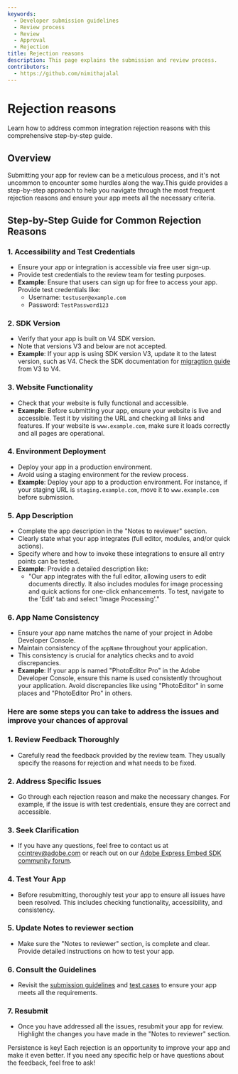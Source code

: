 ```yaml
---
keywords:
  - Developer submission guidelines
  - Review process
  - Review
  - Approval
  - Rejection
title: Rejection reasons
description: This page explains the submission and review process.
contributors:
  - https://github.com/nimithajalal
---
```


# Rejection reasons

Learn how to address common integration rejection reasons with this comprehensive step-by-step guide.

## Overview

Submitting your app for review can be a meticulous process, and it's not uncommon to encounter some hurdles along the way.This guide provides a step-by-step approach to help you navigate through the most frequent rejection reasons and ensure your app meets all the necessary criteria.

## Step-by-Step Guide for Common Rejection Reasons

### 1. Accessibility and Test Credentials

- Ensure your app or integration is accessible via free user sign-up.
- Provide test credentials to the review team for testing purposes.
- **Example**: Ensure that users can sign up for free to access your app. Provide test credentials like:
  - Username: `testuser@example.com`
  - Password: `TestPassword123`

### 2. SDK Version

- Verify that your app is built on V4 SDK version.
- Note that versions V3 and below are not accepted.
- **Example**: If your app is using SDK version V3, update it to the latest version, such as V4. Check the SDK documentation for [migragtion guide](../concepts/migration_v3_v4.md) from V3 to V4.

### 3. Website Functionality

- Check that your website is fully functional and accessible.
- **Example**: Before submitting your app, ensure your website is live and accessible. Test it by visiting the URL and checking all links and features. If your website is `www.example.com`, make sure it loads correctly and all pages are operational.

### 4. Environment Deployment

- Deploy your app in a production environment.
- Avoid using a staging environment for the review process.
- **Example**: Deploy your app to a production environment. For instance, if your staging URL is `staging.example.com`, move it to `www.example.com` before submission.

### 5. App Description

- Complete the app description in the "Notes to reviewer" section.
- Clearly state what your app integrates (full editor, modules, and/or quick actions).
- Specify where and how to invoke these integrations to ensure all entry points can be tested.
- **Example**: Provide a detailed description like:
  - "Our app integrates with the full editor, allowing users to edit documents directly. It also includes modules for image processing and quick actions for one-click enhancements. To test, navigate to the 'Edit' tab and select 'Image Processing'."

### 6. App Name Consistency

- Ensure your app name matches the name of your project in Adobe Developer Console.
- Maintain consistency of the `appName` throughout your application.
- This consistency is crucial for analytics checks and to avoid discrepancies.
- **Example**: If your app is named "PhotoEditor Pro" in the Adobe Developer Console, ensure this name is used consistently throughout your application. Avoid discrepancies like using "PhotoEditor" in some places and "PhotoEditor Pro" in others.

### Here are some steps you can take to address the issues and improve your chances of approval

### 1. Review Feedback Thoroughly

- Carefully read the feedback provided by the review team. They usually specify the reasons for rejection and what needs to be fixed.

### 2. Address Specific Issues

- Go through each rejection reason and make the necessary changes. For example, if the issue is with test credentials, ensure they are correct and accessible.

### 3. Seek Clarification

- If you have any questions, feel free to contact us at [ccintrev@adobe.com](mailto:ccintrev@adobe.com) or reach out on our [Adobe Express Embed SDK community forum](https://community.adobe.com/t5/express-embed-sdk/ct-p/ct-express-embed-sdk?page=1&sort=latest_replies&lang=all&tabid=all).

### 4. Test Your App

- Before resubmitting, thoroughly test your app to ensure all issues have been resolved. This includes checking functionality, accessibility, and consistency.

### 5. Update Notes to reviewer section

- Make sure the "Notes to reviewer" section, is complete and clear. Provide detailed instructions on how to test your app.

### 6. Consult the Guidelines

- Revisit the [submission guidelines](./submission_guidelines.md) and [test cases](./test_cases.md) to ensure your app meets all the requirements.

### 7. Resubmit

- Once you have addressed all the issues, resubmit your app for review. Highlight the changes you have made in the "Notes to reviewer" section.

Persistence is key! Each rejection is an opportunity to improve your app and make it even better. If you need any specific help or have questions about the feedback, feel free to ask!
